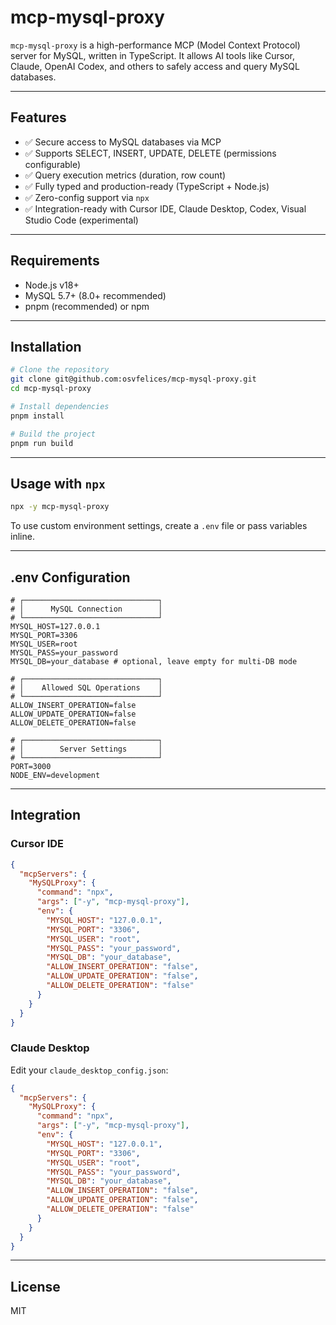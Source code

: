 # mcp-mysql-proxy

`mcp-mysql-proxy` is a high-performance MCP (Model Context Protocol) server for MySQL, written in TypeScript. It allows AI tools like Cursor, Claude, OpenAI Codex, and others to safely access and query MySQL databases.

---

## Features

- ✅ Secure access to MySQL databases via MCP
- ✅ Supports SELECT, INSERT, UPDATE, DELETE (permissions configurable)
- ✅ Query execution metrics (duration, row count)
- ✅ Fully typed and production-ready (TypeScript + Node.js)
- ✅ Zero-config support via `npx`
- ✅ Integration-ready with Cursor IDE, Claude Desktop, Codex, Visual Studio Code (experimental)

---

## Requirements

- Node.js v18+
- MySQL 5.7+ (8.0+ recommended)
- pnpm (recommended) or npm

---

## Installation

```bash
# Clone the repository
git clone git@github.com:osvfelices/mcp-mysql-proxy.git
cd mcp-mysql-proxy

# Install dependencies
pnpm install

# Build the project
pnpm run build
```

---

## Usage with `npx`

```bash
npx -y mcp-mysql-proxy
```

To use custom environment settings, create a `.env` file or pass variables inline.

---

## .env Configuration

```env
# ┌──────────────────────────────┐
# │      MySQL Connection        │
# └──────────────────────────────┘
MYSQL_HOST=127.0.0.1
MYSQL_PORT=3306
MYSQL_USER=root
MYSQL_PASS=your_password
MYSQL_DB=your_database # optional, leave empty for multi-DB mode

# ┌──────────────────────────────┐
# │    Allowed SQL Operations    │
# └──────────────────────────────┘
ALLOW_INSERT_OPERATION=false
ALLOW_UPDATE_OPERATION=false
ALLOW_DELETE_OPERATION=false

# ┌──────────────────────────────┐
# │        Server Settings       │
# └──────────────────────────────┘
PORT=3000
NODE_ENV=development
```

---

## Integration

### Cursor IDE

```json
{
  "mcpServers": {
    "MySQLProxy": {
      "command": "npx",
      "args": ["-y", "mcp-mysql-proxy"],
      "env": {
        "MYSQL_HOST": "127.0.0.1",
        "MYSQL_PORT": "3306",
        "MYSQL_USER": "root",
        "MYSQL_PASS": "your_password",
        "MYSQL_DB": "your_database",
        "ALLOW_INSERT_OPERATION": "false",
        "ALLOW_UPDATE_OPERATION": "false",
        "ALLOW_DELETE_OPERATION": "false"
      }
    }
  }
}
```

### Claude Desktop

Edit your `claude_desktop_config.json`:

```json
{
  "mcpServers": {
    "MySQLProxy": {
      "command": "npx",
      "args": ["-y", "mcp-mysql-proxy"],
      "env": {
        "MYSQL_HOST": "127.0.0.1",
        "MYSQL_PORT": "3306",
        "MYSQL_USER": "root",
        "MYSQL_PASS": "your_password",
        "MYSQL_DB": "your_database",
        "ALLOW_INSERT_OPERATION": "false",
        "ALLOW_UPDATE_OPERATION": "false",
        "ALLOW_DELETE_OPERATION": "false"
      }
    }
  }
}
```

---

## License

MIT

